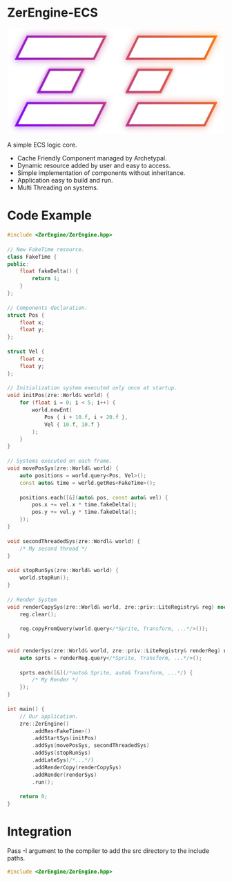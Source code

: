 # ZerEngine-ECS
![Logo](https://github.com/ZerethjiN/ZerEngine-ECS/blob/main/LogoZerEngineBlanc.png)

A simple ECS logic core.

* Cache Friendly Component managed by Archetypal.
* Dynamic resource added by user and easy to access.
* Simple implementation of components without inheritance.
* Application easy to build and run.
* Multi Threading on systems.

# Code Example
```c++
#include <ZerEngine/ZerEngine.hpp>

// New FakeTime resource.
class FakeTime {
public:
    float fakeDelta() {
        return 1;
    }
};

// Components declaration.
struct Pos {
    float x;
    float y;
};

struct Vel {
    float x;
    float y;
};

// Initialization system executed only once at startup.
void initPos(zre::World& world) {
    for (float i = 0; i < 5; i++) {
        world.newEnt(
            Pos { i + 10.f, i + 20.f },
            Vel { 10.f, 10.f }
        );
    }
}

// Systems executed on each frame.
void movePosSys(zre::World& world) {
    auto positions = world.query<Pos, Vel>();
    const auto& time = world.getRes<FakeTime>();

    positions.each([&](auto& pos, const auto& vel) {
        pos.x += vel.x * time.fakeDelta();
        pos.y += vel.y * time.fakeDelta();
    });
}

void secondThreadedSys(zre::Wordl& world) {
    /* My second thread */
}

void stopRunSys(zre::World& world) {
    world.stopRun();
}

// Render System
void renderCopySys(zre::World& world, zre::priv::LiteRegistry& reg) noexcept {
    reg.clear();

    reg.copyFromQuery(world.query</*Sprite, Transform, ...*/>());
}

void renderSys(zre::World& world, zre::priv::LiteRegistry& renderReg) noexcept {
    auto sprts = renderReg.query</*Sprite, Transform, ...*/>();
    
    sprts.each([&](/*auto& Sprite, auto& Transform, ...*/) {
        /* My Render */
    });
}

int main() {
    // Our application.
    zre::ZerEngine()
        .addRes<FakeTime>()
        .addStartSys(initPos)
        .addSys(movePosSys, secondThreadedSys)
        .addSys(stopRunSys)
        .addLateSys(/*...*/)
        .addRenderCopy(renderCopySys)
        .addRender(renderSys)
        .run();

    return 0;
}
```

# Integration
Pass -I argument to the compiler to add the src directory to the include paths.
```c++
#include <ZerEngine/ZerEngine.hpp>
```
